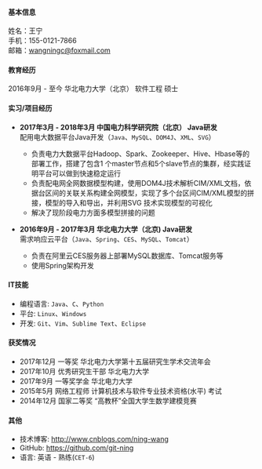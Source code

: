 #### 基本信息

姓名：王宁    
手机：155-0121-7866    
邮箱：wangningc@foxmail.com    

#### 教育经历

2016年9月 - 至今  华北电力大学（北京）  软件工程  硕士

#### 实习/项目经历

- **2017年3月 - 2018年3月  中国电力科学研究院（北京）  Java研发**    
配用电大数据平台Java开发（`Java`、`MySQL`、`DOM4J`、`XML`、`SVG`）
  - 负责电力大数据平台Hadoop、Spark、Zookeeper、Hive、Hbase等的部署工作，搭建了包含1 个master节点和5个slave节点的集群，经实践证明平台可以做到快速稳定运行
  - 负责配电网全网数据模型构建，使用DOM4J技术解析CIM/XML文档，依据台区间的关联关系构建全网模型，实现了多个台区间CIM/XML模型的拼接，模型的导入和导出，并利用SVG 技术实现模型的可视化
  - 解决了现阶段电力方面多模型拼接的问题

- **2016年9月 - 2017年3月  华北电力大学（北京)  Java研发**    
需求响应云平台（`Java`、`Spring`、`CES`、`MySQL`、`Tomcat`）
  - 负责在阿里云CES服务器上部署MySQL数据库、Tomcat服务等
  - 使用Spring架构开发

#### IT技能

- 编程语言: `Java`、`C`、`Python`
- 平台: `Linux`、`Windows`
- 开发: `Git`、`Vim`、`Sublime Text`、`Eclipse`

#### 获奖情况

- 2017年12月  一等奖  华北电力大学第十五届研究生学术交流年会
- 2017年10月  优秀研究生干部  华北电力大学
- 2017年9月  一等奖学金  华北电力大学
- 2015年5月  网络工程师  计算机技术与软件专业技术资格(水平) 考试
- 2014年12月  国家二等奖  “高教杯”全国大学生数学建模竞赛

#### 其他

- 技术博客: http://www.cnblogs.com/ning-wang
- GitHub: https://github.com/git-ning
- 语言: 英语 - 熟练(`CET-6`)